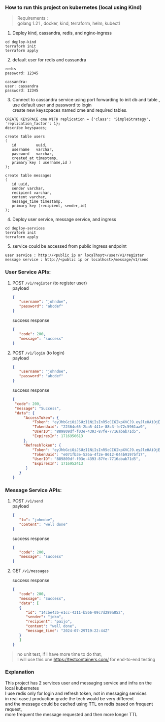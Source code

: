 ### How to run this project on kubernetes (local using Kind)

> Requirements :<br>
> golang 1.21 , docker, kind, terraform, helm, kubectl

1. Deploy kind, cassandra, redis, and nginx-ingress
```shell
cd deploy-kind
terraform init
terraform apply
```

2. default user for redis and cassandra
```text
redis
password: 12345

cassandra:
user: cassandra
password: 12345
```

3. Connect to cassandra service using port forwarding to init db and table , use default user and password to login<br>
    create new keyscpaces named cme and required tables.
```cassandraql
CREATE KEYSPACE cme WITH replication = {'class': 'SimpleStrategy', 'replication_factor': 1};
describe keyspaces;

create table users
(
   id         uuid,
   username   varchar,
   password   varchar,
   created_at timestamp,
   primary key ( username,id )
);

create table messages
(
   id uuid,
   sender varchar,
   recipient varchar,
   content varchar,
   message_time timestamp,
   primary key (recipient, sender,id)
);         
```


4. Deploy user service, message service, and ingress
```shell
cd deploy-services
terraform init
terraform apply
```

5. service could be accessed from public ingress endpoint
```text
user service : http://<public ip or localhost>/user/v1/register
message service : http://<public ip or localhost>/message/v1/send
```

### User Service APIs:
1. POST `/v1/register` (to register user) <br>
   payload <br>
   ```json
   {
      "username": "johndoe",
      "password": "abcdef"
   }
   ```
   success response
   ```json
   {
      "code": 200,
      "message": "success"
   }
   ```
2. POST `/v1/login` (to login) <br>
   payload
   ```json
   {
      "username": "johndoe",
      "password": "abcdef"
   }
   ```
   success response
   ```json
   {
    "code": 200,
    "message": "Success",
    "data": {
        "AccessToken": {
            "Token": "eyJhbGciOiJSUzI1NiIsInR5cCI6IkpXVCJ9.eyJleHAiOjE3MTY5NTA2MTMsImlhdCI6MTcxNjk0ODgxMywibmJmIjoxNzE2OTQ4ODEzLCJzdWIiOiI4ODk4MDlkZi1mMDNlLTQzOTMtODdmZS03NzE2YWJhYjcxZDUiLCJ0b2tlbl91dWlkIjoiMjIzNjRjNjUtMmJhNS00NDFlLTg4YzMtZmU3MmM1OTYxYWE5In0.LMAdfYLmjjfmyVFAneTScgMOBSyxqF4eRYWv3jzhuzG6Ge0A-nM2fTzz4mdZb0m11_fc-D4kX-9bBvyx_5HOx6naCu-mEjX7rOOeDyAc4Oriwr-Il5Jegkdrp-uY0-RXSvlLexb-3Mdkgr1aDCkcITZETN9M3tMpDAPv4n75zh7qNKiuDRp8Bw8Fuwf9MgimGI3JNKZLwqOtIUTmNA2ZRSmXr7hDDkT-SYhmW5mB4GJSkYTSno_T0wdQOekCF-It-zGczsKE5BlM91iIzB_fSgkbpH5HVlmNGW4ku-C2SZiDOvVo0jp-IcxYBs_MOEzk3OJ-bsZZjg-uUFj0gyTtnndAMfemlVKtzY4WzK1wg0GHSD6Td5DDmfjpZVhN0Ojs9HLPFoCmFxug_-FLwy49KjMCZAil-W_UQhQzhchlThKvg_S4WtU0DWbKiOgrvB8pMu8kf77PWBcH-1eq_IQ5B1PfBeLe3NnLqllvu49wPl6yvnRIncfNhpTiKwYHpklNCbPwbA4EriCSw4WxAgsDk4CpGUhfBHT960OVV0WlXxDi4ZsSJbzVO0hBpVZtYCzbD_vIz4ym_3TMXS2D6blP9dmKMYQ6sO6TV0f6FARkbJSMqPoW83lNCy-mAAAqcylxJhRoFaPh2I7L2u1XcNwQDr6bw-FKzagbbArRXhRIOaM",
            "TokenUuid": "22364c65-2ba5-441e-88c3-fe72c5961aa9",
            "UserID": "889809df-f03e-4393-87fe-7716abab71d5",
            "ExpiresIn": 1716950613
        },
        "RefreshToken": {
            "Token": "eyJhbGciOiJSUzI1NiIsInR5cCI6IkpXVCJ9.eyJleHAiOjE3MTY5NTI0MTMsImlhdCI6MTcxNjk0ODgxMywibmJmIjoxNzE2OTQ4ODEzLCJzdWIiOiI4ODk4MDlkZi1mMDNlLTQzOTMtODdmZS03NzE2YWJhYjcxZDUiLCJ0b2tlbl91dWlkIjoiZTA3MWZiM2UtNTI2YS00ZjJlLTg2MTItMDQ0YjkxOTdiZjE3In0.JMiGk8ma1JmCPl1uVNxnmoESv6Hsxs8j8_i2vbwSWcIYTdwxJqdCIQ7UDiWj9NJXAY7T1yuXcbwdjrOZalyHckp_dbyEK9u9uw6gwrYdp6UBATNI5ylxXBOuUWiRIVbIrtAHTsjkZ-NvEtLF7wADX0_Ah0Ippw8iVM9rEeaJGNC7RyUSyl0KVmfW-l6B4Apl4yatk-JouGqDW7B_sxU9JIyNnHmQgN-5GrAmMLJQCrqp49x6oc7_2Z3-xXQoawpmcRE6DjyVRJjIgTzVyt2U03Le62X1EfrVhIzPLhNv2eniJWMc64NWY6rl0-zEaCcQY6lShn-XN7D3q4kdKPH4loyCuISxN9DINAc8U1sOnVc0-RQzS1QX20f-F--ZWf9nhUzwhOnYeN2eRNgeawipu3lT2xWrAgdbuSguLwh2zPo6oZYazQ33N3duPuin21L6PkQs2_h_zxtWn-F3gD5k0JXBmd5PepjiGB-NIxjFplmB1Zkqt7UfItj_lgZMtBWVN3e6GUMhfwe3JRYpip1BBFOyBQ8LKUVht9sXxBGtOxubfp_NB-mQbRodDHVRxkGj0uL8E6f2o-B7IPf5VkKFsbOLacWReOWWGTahbuHiefExc67uexWjN4vCvToAcPe6hhHuyC-Ndkp_OFY_CzFJYtSDntlKBL3t43eAtjn52fQ",
            "TokenUuid": "e071fb3e-526a-4f2e-8612-044b9197bf17",
            "UserID": "889809df-f03e-4393-87fe-7716abab71d5",
            "ExpiresIn": 1716952413
         }
      }
   }
   ```

### Message Service APIs:
1. POST `/v1/send`  <br>
   payload <br>
   ```json
   {
      "to": "johndoe",
      "content": "well done"
   }
   ```
   success response
   ```json
   {
      "code": 200,
      "message": "success"
   }
   ```
2. GET `/v1/messages`  <br>
  
   success response
   ```json
   {
      "code": 200,
      "message": "Success",
      "data": [
      {
         "id": "14cbe435-e1cc-4311-b566-09c7d289a052",
         "sender": "joko",
         "recipient": "paijo",
         "content": "well done",
         "message_time": "2024-07-29T19:22:44Z"
      }
      ]
   }
   ```
   
> no unit test, if I have more time to do that, <br> I will use this one https://testcontainers.com/ for end-to-end testing 

### Explanation
This project has 2 services user and messaging service and infra on the local kubernetes <br>
I use redis only for login and refresh token, not in messaging services <br>
in real case / production grade the tech would be very different <br>
and the message could be cached using TTL on redis based on frequent request, <br>
more frequent the message requested and then more longer TTL